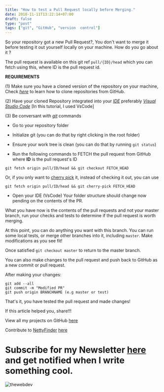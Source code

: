 ```yaml
---
title: "How to test a Pull Request locally before Merging."
date: 2018-11-11T13:22:14+07:00
draft: false
type: "post"
tags: ["git", "GitHub", "version  control"]
---
```


So your repository got a new Pull Request?, You don't want to merge it before
testing it out yourself locally on your machine. How do you go about it ?

The pull request is available on this git ref ``pull/{ID}/head`` which you can
fetch using this, where ID is the pull request id.

**REQUIREMENTS**

(1) Make sure you have a cloned version of the repository on your machine,
Check *[here](https://help.github.com/articles/cloning-a-repository/)* to learn
how to clone repositories from GitHub.

(2) Have your cloned Repository integrated into your
*[IDE](https://en.wikipedia.org/wiki/Integrated_development_environment)*
preferably *[Visual Studio Code](https://code.visualstudio.com/)* [In this
tutorial, I used VsCode]

(3) Be conversant with *[git](https://git-scm.com/)* commands

- Go to your repository folder

- Initialize git (you can do that by right clicking in the root folder)

- Ensure your work tree is clean (you can do that by running `git status`)

- Run the following commands to FETCH the pull request from GitHub where **ID**
is the pull request's ID

```
git fetch origin pull/ID/head && git checkout FETCH_HEAD
```

Or, if you only want to [cherry pick](https://git-scm.com/docs/git-cherry-pick)
it, instead of checking it out, you can use

```
git fetch origin pull/ID/head && git cherry-pick FETCH_HEAD
```

- Open your IDE (VsCode) Your folder structure should change now pending on the
contents of the PR.

What you have now is the contents of the pull requests and not your master
branch, run your checks and tests to determine if the pull request is worth
merging.

At this point, you can do anything you want with this branch. You can run some
local tests, or merge other branches into it, including `master`. Make
modifications as you see fit!

Once satisfied `git checkout master` to return to the master branch.

You can also make changes to the pull request and push back to GitHub as a new
commit or pull request.

After making your changes:

```
git add --all
git commit -m "Modified PR"
git push origin BRANCHNAME (e.g master or test)
```

That's it, you have tested the pull request and made changes!

If this article helped you, share!!!

View all my projects on GitHub [here](http://github.com/bolajiayodeji)

Contribute to [NettyFinder](https://netty-finder.herokuapp.com/)
[here](https://github.com/BolajiAyodeji/netty-finder)


# Subscribe for my Newsletter [here](https://eepurl.com/geCCfL) and get notified when I write something cool.

![thewebdev](https://res.cloudinary.com/iambeejayayo/image/upload/c_scale,w_100/v1547954566/fav-500.png)